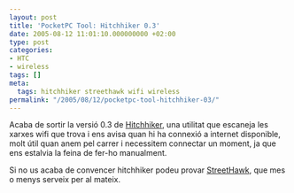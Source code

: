 ```yaml
---
layout: post
title: 'PocketPC Tool: Hitchhiker 0.3'
date: 2005-08-12 11:01:10.000000000 +02:00
type: post
categories:
- HTC
- wireless
tags: []
meta:
  tags: hitchhiker streethawk wifi wireless
permalink: "/2005/08/12/pocketpc-tool-hitchhiker-03/"
---
```

Acaba de sortir la versió 0.3 de [Hitchhiker](http://www.kasuei.com/hitchhiker/), una utilitat que escaneja les xarxes wifi que trova i ens avisa quan hi ha connexió a internet disponible, molt útil quan anem pel carrer i necessitem connectar un moment, ja que ens estalvia la feina de fer-ho manualment.

Si no us acaba de convencer hitchhiker podeu provar [StreetHawk](http://www.dcs.gla.ac.uk/~hall/WiFiFoFum/streethawk.htm), que mes o menys serveix per al mateix.

